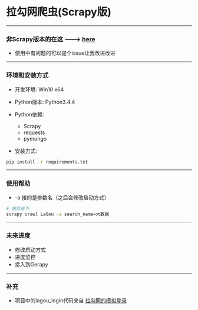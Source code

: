 # 拉勾网爬虫(Scrapy版)

---

### 非Scrapy版本的在这 ---> [here](https://github.com/sunhailin-Leo/LaGou_nonScrapy)

* 使用中有问题的可以提个issue让我改进改进

---

<h3 id="Env">环境和安装方式</h3>

* 开发环境: Win10 x64
* Python版本: Python3.4.4
* Python依赖:
    * Scrapy
    * requests
    * pymongo

* 安装方式:

```Bash
pip install -r requirements.txt
```

---

<h3 id="GuideForUse">使用帮助</h3>

* -a 接的是参数名（之后会修改启动方式）

```bash
# 根目录下
scrapy crawl LaGou -a search_name=大数据
```

---

<h3 id="Future">未来进度</h3>

* 修改启动方式
* 进度监控
* 接入到Gerapy

---

<h3 id="Plus">补充</h3>

* 项目中的lagou_login代码来自 [拉勾网的模拟登录](https://github.com/laichilueng/lagou_login)